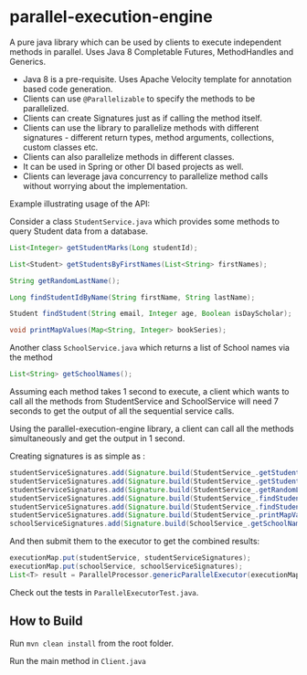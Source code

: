 # parallel-execution-engine

A pure java library which can be used by clients to execute independent methods in parallel.
Uses Java 8 Completable Futures, MethodHandles and Generics.

* Java 8 is a pre-requisite. Uses Apache Velocity template for annotation based code generation.
* Clients can use `@Parallelizable` to specify the methods to be parallelized.
* Clients can create Signatures just as if calling the method itself.
* Clients can use the library to parallelize methods with different signatures - different return types, method arguments, collections, custom classes etc.
* Clients can also parallelize methods in different classes.
* It can be used in Spring or other DI based projects as well.
* Clients can leverage java concurrency to parallelize method calls without worrying about the implementation.

Example illustrating usage of the API:

Consider a class `StudentService.java` which provides some methods to query Student data from a database.

```java
List<Integer> getStudentMarks(Long studentId);

List<Student> getStudentsByFirstNames(List<String> firstNames);

String getRandomLastName();

Long findStudentIdByName(String firstName, String lastName);

Student findStudent(String email, Integer age, Boolean isDayScholar);

void printMapValues(Map<String, Integer> bookSeries);
```

Another class `SchoolService.java` which returns a list of School names via the method

```java
List<String> getSchoolNames();
```

Assuming each method takes 1 second to execute, a client which wants to call all the methods from StudentService and SchoolService 
will need 7 seconds to get the output of all the sequential service calls. 

Using the parallel-execution-engine library, a client can call all the methods simultaneously and get the output in 1 second.

Creating signatures is as simple as :

```java
studentServiceSignatures.add(Signature.build(StudentService_.getStudentMarks(1L)));
studentServiceSignatures.add(Signature.build(StudentService_.getStudentsByFirstNames(Arrays.asList("John","Alice"))));
studentServiceSignatures.add(Signature.build(StudentService_.getRandomLastName()));
studentServiceSignatures.add(Signature.build(StudentService_.findStudentIdByName("Kate", "Williams")));
studentServiceSignatures.add(Signature.build(StudentService_.findStudent("bob@gmail.com", 14, false)));
studentServiceSignatures.add(Signature.build(StudentService_.printMapValues(bookSeries)));
schoolServiceSignatures.add(Signature.build(SchoolService_.getSchoolNames()));
```

And then submit them to the executor to get the combined results:

```java
executionMap.put(studentService, studentServiceSignatures);
executionMap.put(schoolService, schoolServiceSignatures);
List<T> result = ParallelProcessor.genericParallelExecutor(executionMap);
```

Check out the tests in `ParallelExecutorTest.java`.

How to Build
------------
Run `mvn clean install` from the root folder. 

Run the main method in `Client.java`
